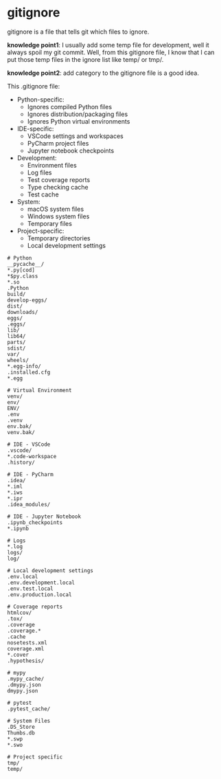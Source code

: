 # gitignore

gitignore is a file that tells git which files to ignore.

**knowledge point1**: I usually add some temp file for development, well it always spoil my git commit. Well, from this gitignore file, I know that I can put those temp files in the ignore list like temp/ or tmp/.

**knowledge point2**: add category to the gitignore file is a good idea.

This .gitignore file:
- Python-specific:
    - Ignores compiled Python files
    - Ignores distribution/packaging files
    - Ignores Python virtual environments
- IDE-specific:
    - VSCode settings and workspaces
    - PyCharm project files
    - Jupyter notebook checkpoints
- Development:
    - Environment files
    - Log files
    - Test coverage reports
    - Type checking cache
    - Test cache
- System:
    - macOS system files
    - Windows system files
    - Temporary files
- Project-specific:
    - Temporary directories
    - Local development settings

```
# Python
__pycache__/
*.py[cod]
*$py.class
*.so
.Python
build/
develop-eggs/
dist/
downloads/
eggs/
.eggs/
lib/
lib64/
parts/
sdist/
var/
wheels/
*.egg-info/
.installed.cfg
*.egg

# Virtual Environment
venv/
env/
ENV/
.env
.venv
env.bak/
venv.bak/

# IDE - VSCode
.vscode/
*.code-workspace
.history/

# IDE - PyCharm
.idea/
*.iml
*.iws
*.ipr
.idea_modules/

# IDE - Jupyter Notebook
.ipynb_checkpoints
*.ipynb

# Logs
*.log
logs/
log/

# Local development settings
.env.local
.env.development.local
.env.test.local
.env.production.local

# Coverage reports
htmlcov/
.tox/
.coverage
.coverage.*
.cache
nosetests.xml
coverage.xml
*.cover
.hypothesis/

# mypy
.mypy_cache/
.dmypy.json
dmypy.json

# pytest
.pytest_cache/

# System Files
.DS_Store
Thumbs.db
*.swp
*.swo

# Project specific
tmp/
temp/
```